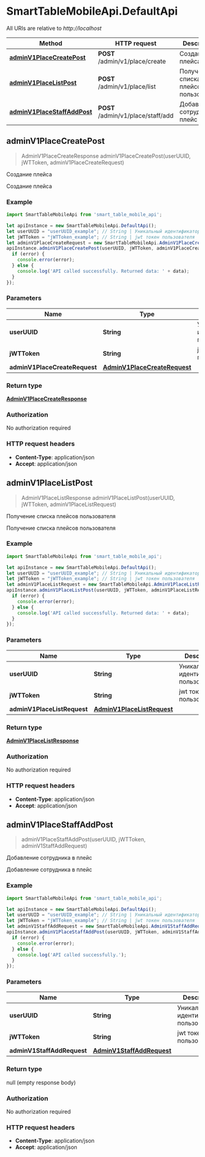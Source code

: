 # SmartTableMobileApi.DefaultApi

All URIs are relative to *http://localhost*

Method | HTTP request | Description
------------- | ------------- | -------------
[**adminV1PlaceCreatePost**](DefaultApi.md#adminV1PlaceCreatePost) | **POST** /admin/v1/place/create | Создание плейса
[**adminV1PlaceListPost**](DefaultApi.md#adminV1PlaceListPost) | **POST** /admin/v1/place/list | Получение списка плейсов пользователя
[**adminV1PlaceStaffAddPost**](DefaultApi.md#adminV1PlaceStaffAddPost) | **POST** /admin/v1/place/staff/add | Добавление сотрудника в плейс



## adminV1PlaceCreatePost

> AdminV1PlaceCreateResponse adminV1PlaceCreatePost(userUUID, jWTToken, adminV1PlaceCreateRequest)

Создание плейса

Создание плейса

### Example

```javascript
import SmartTableMobileApi from 'smart_table_mobile_api';

let apiInstance = new SmartTableMobileApi.DefaultApi();
let userUUID = "userUUID_example"; // String | Уникальный идентификатор пользователя
let jWTToken = "jWTToken_example"; // String | jwt токен пользователя
let adminV1PlaceCreateRequest = new SmartTableMobileApi.AdminV1PlaceCreateRequest(); // AdminV1PlaceCreateRequest | 
apiInstance.adminV1PlaceCreatePost(userUUID, jWTToken, adminV1PlaceCreateRequest, (error, data, response) => {
  if (error) {
    console.error(error);
  } else {
    console.log('API called successfully. Returned data: ' + data);
  }
});
```

### Parameters


Name | Type | Description  | Notes
------------- | ------------- | ------------- | -------------
 **userUUID** | **String**| Уникальный идентификатор пользователя | 
 **jWTToken** | **String**| jwt токен пользователя | 
 **adminV1PlaceCreateRequest** | [**AdminV1PlaceCreateRequest**](AdminV1PlaceCreateRequest.md)|  | 

### Return type

[**AdminV1PlaceCreateResponse**](AdminV1PlaceCreateResponse.md)

### Authorization

No authorization required

### HTTP request headers

- **Content-Type**: application/json
- **Accept**: application/json


## adminV1PlaceListPost

> AdminV1PlaceListResponse adminV1PlaceListPost(userUUID, jWTToken, adminV1PlaceListRequest)

Получение списка плейсов пользователя

Получение списка плейсов пользователя

### Example

```javascript
import SmartTableMobileApi from 'smart_table_mobile_api';

let apiInstance = new SmartTableMobileApi.DefaultApi();
let userUUID = "userUUID_example"; // String | Уникальный идентификатор пользователя
let jWTToken = "jWTToken_example"; // String | jwt токен пользователя
let adminV1PlaceListRequest = new SmartTableMobileApi.AdminV1PlaceListRequest(); // AdminV1PlaceListRequest | 
apiInstance.adminV1PlaceListPost(userUUID, jWTToken, adminV1PlaceListRequest, (error, data, response) => {
  if (error) {
    console.error(error);
  } else {
    console.log('API called successfully. Returned data: ' + data);
  }
});
```

### Parameters


Name | Type | Description  | Notes
------------- | ------------- | ------------- | -------------
 **userUUID** | **String**| Уникальный идентификатор пользователя | 
 **jWTToken** | **String**| jwt токен пользователя | 
 **adminV1PlaceListRequest** | [**AdminV1PlaceListRequest**](AdminV1PlaceListRequest.md)|  | 

### Return type

[**AdminV1PlaceListResponse**](AdminV1PlaceListResponse.md)

### Authorization

No authorization required

### HTTP request headers

- **Content-Type**: application/json
- **Accept**: application/json


## adminV1PlaceStaffAddPost

> adminV1PlaceStaffAddPost(userUUID, jWTToken, adminV1StaffAddRequest)

Добавление сотрудника в плейс

Добавление сотрудника в плейс

### Example

```javascript
import SmartTableMobileApi from 'smart_table_mobile_api';

let apiInstance = new SmartTableMobileApi.DefaultApi();
let userUUID = "userUUID_example"; // String | Уникальный идентификатор пользователя
let jWTToken = "jWTToken_example"; // String | jwt токен пользователя
let adminV1StaffAddRequest = new SmartTableMobileApi.AdminV1StaffAddRequest(); // AdminV1StaffAddRequest | 
apiInstance.adminV1PlaceStaffAddPost(userUUID, jWTToken, adminV1StaffAddRequest, (error, data, response) => {
  if (error) {
    console.error(error);
  } else {
    console.log('API called successfully.');
  }
});
```

### Parameters


Name | Type | Description  | Notes
------------- | ------------- | ------------- | -------------
 **userUUID** | **String**| Уникальный идентификатор пользователя | 
 **jWTToken** | **String**| jwt токен пользователя | 
 **adminV1StaffAddRequest** | [**AdminV1StaffAddRequest**](AdminV1StaffAddRequest.md)|  | 

### Return type

null (empty response body)

### Authorization

No authorization required

### HTTP request headers

- **Content-Type**: application/json
- **Accept**: application/json


